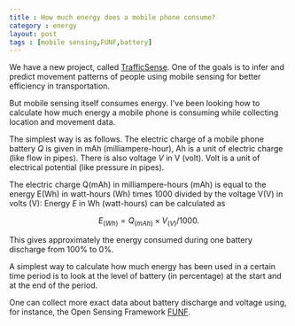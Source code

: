 ```yaml
---
title : How much energy does a mobile phone consume?
category : energy
layout: post
tags : [mobile sensing,FUNF,battery]
---
```

<head>
<script type="text/x-mathjax-config">
MathJax.Hub.Config({
  tex2jax: {inlineMath: [['$','$'], ['\\(','\\)']]}
});
</script>
<script type="text/javascript"
 src="http://cdn.mathjax.org/mathjax/latest/MathJax.js?config=TeX-AMS-MML_HTMLorMML">
</script>
</head>

We have a new project, called [TrafficSense](https://cse.aalto.fi/research/groups/distributed-systems-group/projects/trafficsense/). One of the goals is to infer and predict movement patterns of people using mobile sensing for better efficiency in transportation. 

But mobile sensing itself consumes energy. I've been looking how to calculate how much energy a mobile phone is consuming while collecting location and movement data. 

The simplest way is as follows. The electric charge of a mobile phone battery $Q$ is given in mAh (milliampere-hour), Ah is a unit of electric charge (like flow in pipes). There is also voltage $V$ in V (volt). Volt is a unit of electrical potential (like pressure in pipes). 

The electric charge Q(mAh) in milliampere-hours (mAh) is equal to the energy E(Wh) in watt-hours (Wh) times 1000 divided by the voltage V(V) in volts (V):
Energy $E$ in Wh (watt-hours) can be calculated as 

$$E_{(Wh)} = Q_{(mAh)} \times V_{(V)} / 1000.$$

This gives approximately the energy consumed during one battery discharge from 100% to 0%.

A simplest way to calculate how much energy has been used in a certain time period is to look at the level of battery (in percentage) at the start and at the end of the period.

One can collect more exact data about battery discharge and voltage using, for instance, the Open Sensing Framework [FUNF](http://www.funf.org/).


